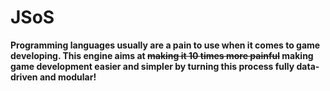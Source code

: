 # JSoS
**Programming languages usually are a pain to use when it comes to game developing. This engine aims at ~~making it 10 times more painful~~ making game development easier and simpler by turning this process fully data-driven and modular!**

